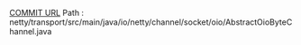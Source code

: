 [COMMIT URL](https://github.com/netty/netty/commit/7316a3c65c433ac89ba9844f4b34cf55761bdb51)
Path : netty/transport/src/main/java/io/netty/channel/socket/oio/AbstractOioByteChannel.java